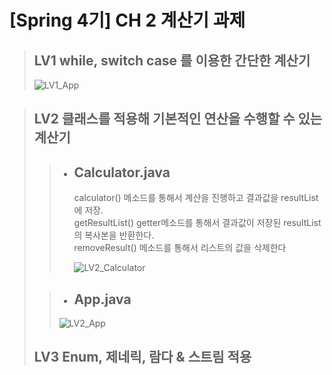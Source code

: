 # [Spring 4기] CH 2 계산기 과제

> ## LV1 while, switch case 를 이용한 간단한 계산기
> ![LV1_App](https://github.com/user-attachments/assets/42e1bbb4-bd89-4f47-b38f-60fa1e2925a1)

> ## LV2 클래스를 적용해 기본적인 연산을 수행할 수 있는 계산기
>>
>> + ## **Calculator.java**<br>
>>   calculator() 메소드를 통해서 계산을 진행하고 결과값을 resultList에 저장.<br>
>>   getResultList() getter메소드를 통해서 결과값이 저장된 resultList의 복사본을 반환한다.<br>
>>   removeResult() 메소드를 통해서 리스트의 값을 삭제한다
>>
>>   ![LV2_Calculator](https://github.com/user-attachments/assets/d29305ad-7592-463e-ab9c-d0c1f03fe25c)
>
>>  + ## **App.java**<br>
>>  ![LV2_App](https://github.com/user-attachments/assets/7bca3e16-5888-44ed-ba00-3aa3674fc968)
>
> ## LV3 Enum, 제네릭, 람다 & 스트림 적용
